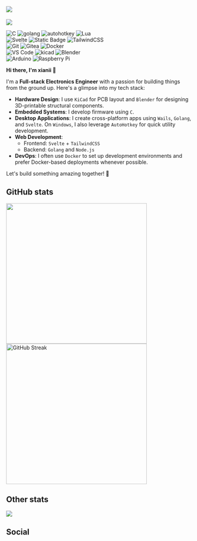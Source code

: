 
<h1 align="left">
    <img align="center" src="https://capsule-render.vercel.app/api?type=soft&color=0:ad9fff,100:fbc7d4&text=🛹I%27m%20xianii&fontColor=eeeeee&fontAlign=23&fontAlignY=54&fontSize=60&animation=fadeIn&height=120"/>
</h1>

<p align="left" class="py-4">
    <img src="https://komarev.com/ghpvc/?username=Nigh&color=ad9fff&style=for-the-badge&abbreviated=true&label=VIEWS"/>
</p>

<div class="flex flex-col pb-4" align="left">
<div class="flex">
<img alt="C" src="https://img.shields.io/badge/c-00599C.svg?style=for-the-badge&logo=c&logoColor=white">
<img alt="golang" src="https://img.shields.io/badge/golang-00ADD8?style=for-the-badge&logo=go&logoColor=white">
<img alt="autohotkey" src="https://img.shields.io/badge/autohotkey-334455?style=for-the-badge&logo=autohotkey">
<img alt="Lua" src="https://img.shields.io/badge/lua-2C2D72.svg?style=for-the-badge&logo=lua&logoColor=white">
</div>
<div class="flex">
<img alt="Svelte" src="https://img.shields.io/badge/svelte-f1413d.svg?style=for-the-badge&logo=svelte&logoColor=white">
<img alt="Static Badge" src="https://img.shields.io/badge/astro-BC52EE?style=for-the-badge&logo=astro&logoColor=white">
<img alt="TailwindCSS" src="https://img.shields.io/badge/tailwindcss-38B2AC.svg?style=for-the-badge&logo=tailwind-css&logoColor=white">
</div>
<div class="flex">
<img alt="Git" src="https://img.shields.io/badge/git-F05033.svg?style=for-the-badge&logo=git&logoColor=white">
<img alt="Gitea" src="https://img.shields.io/badge/Gitea-34495E?style=for-the-badge&logo=gitea&logoColor=5D9425">
<img alt="Docker" src="https://img.shields.io/badge/docker-0db7ed.svg?style=for-the-badge&logo=docker&logoColor=white">
</div>
<div class="flex">
<img alt="VS Code" src="https://img.shields.io/badge/VS%20Code-0078d7.svg?style=for-the-badge&logo=visual-studio-code&logoColor=white">
<img alt="kicad" src="https://img.shields.io/badge/kicad-314CB0.svg?style=for-the-badge&logo=kicad&logoColor=white">
<img alt="Blender" src="https://img.shields.io/badge/blender-F5792A.svg?style=for-the-badge&logo=blender&logoColor=white">
</div>
<div class="flex">
<img alt="Arduino" src="https://img.shields.io/badge/Arduino-00979D?style=for-the-badge&logo=Arduino&logoColor=white">
<img alt="Raspberry Pi" src="https://img.shields.io/badge/RaspberryPi-C51A4A?style=for-the-badge&logo=Raspberry-Pi">
</div>
</div>

**Hi there, I'm xianii 👋**

I'm a **Full-stack Electronics Engineer** with a passion for building things from the ground up. Here's a glimpse into my tech stack:

- **Hardware Design**: I use `KiCad` for PCB layout and `Blender` for designing 3D-printable structural components.
- **Embedded Systems**: I develop firmware using `C`.
- **Desktop Applications**: I create cross-platform apps using `Wails`, `Golang`, and `Svelte`. On `Windows`, I also leverage `AutoHotkey` for quick utility development.
- **Web Development**:
  - Frontend: `Svelte` + `TailwindCSS`
  - Backend: `Golang` and `Node.js`
- **DevOps**: I often use `Docker` to set up development environments and prefer Docker-based deployments whenever possible.

Let's build something amazing together! 🚀

## GitHub stats

<div class="flex h-max" align="left">
<picture class="">
  <source
    srcset="https://github-readme-stats.vercel.app/api?username=nigh&disable_animations=true&show_icons=true&rank_icon=percentile&count_private=true&theme=dracula"
    media="(prefers-color-scheme: dark)"
  />
  <source
    srcset="https://github-readme-stats.vercel.app/api?username=nigh&disable_animations=true&show_icons=true&rank_icon=percentile&count_private=true&theme=buefy"
    media="(prefers-color-scheme: light), (prefers-color-scheme: no-preference)"
  />
  <img width="380" src="https://github-readme-stats.vercel.app/api?username=nigh&disable_animations=true&show_icons=true&rank_icon=percentile&count_private=true&theme=dracula"/>
</picture>
<picture class="">
  <source
    srcset="https://streak-stats.demolab.com?user=Nigh&theme=dracula&date_format=%5BY.%5Dn.j&mode=weekly"
    media="(prefers-color-scheme: dark)"
  />
  <source
    srcset="https://streak-stats.demolab.com?user=Nigh&theme=dracula&date_format=%5BY.%5Dn.j&mode=weekly"
    media="(prefers-color-scheme: light), (prefers-color-scheme: no-preference)"
  />
  <img width="380" src="https://streak-stats.demolab.com?user=Nigh&theme=dracula&date_format=%5BY.%5Dn.j&mode=weekly" alt="GitHub Streak" />
</picture>
</div>

## Other stats

<picture>
  <source
    srcset="https://osusig.lolico.moe/sig.php?colour=hexff66aa&uname=dracula004&countryrank&removeavmargin&flagstroke&xpbar&xpbarhex"
    media="(prefers-color-scheme: dark)"
  />
  <source
    srcset="https://osusig.lolico.moe/sig.php?colour=hex000000&uname=dracula004&countryrank&removeavmargin&flagstroke&xpbar&xpbarhex"
    media="(prefers-color-scheme: light), (prefers-color-scheme: no-preference)"
  />
  <img src="https://osusig.lolico.moe/sig.php?colour=hexff66aa&uname=dracula004&countryrank&removeavmargin&flagstroke&xpbar&xpbarhex"/>
</picture>

## Social

<a rel="me" href="https://mastodon.cloud/@nigh"> </a>
